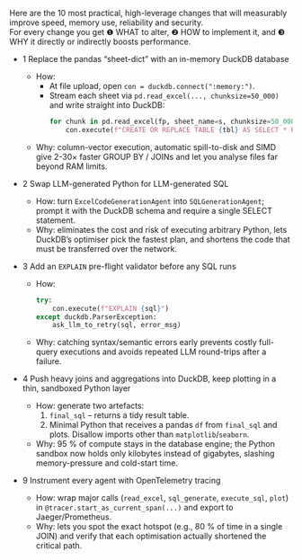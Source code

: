 Here are the 10 most practical, high-leverage changes that will measurably improve speed, memory use, reliability and security.  
For every change you get ❶ WHAT to alter, ❷ HOW to implement it, and ❸ WHY it directly or indirectly boosts performance.

- 1  Replace the pandas “sheet-dict” with an in-memory DuckDB database  
  - How:  
    - At file upload, open `con = duckdb.connect(":memory:")`.  
    - Stream each sheet via `pd.read_excel(..., chunksize=50_000)` and write straight into DuckDB:  
      ```python
      for chunk in pd.read_excel(fp, sheet_name=s, chunksize=50_000):
          con.execute(f"CREATE OR REPLACE TABLE {tbl} AS SELECT * FROM chunk") 
      ```  
  - Why: column-vector execution, automatic spill-to-disk and SIMD give 2-30× faster GROUP BY / JOINs and let you analyse files far beyond RAM limits.

- 2  Swap LLM-generated Python for LLM-generated SQL  
  - How: turn `ExcelCodeGenerationAgent` into `SQLGenerationAgent`; prompt it with the DuckDB schema and require a single SELECT statement.  
  - Why: eliminates the cost and risk of executing arbitrary Python, lets DuckDB’s optimiser pick the fastest plan, and shortens the code that must be transferred over the network.

- 3  Add an `EXPLAIN` pre-flight validator before any SQL runs  
  - How:  
    ```python
    try:
        con.execute(f"EXPLAIN {sql}")
    except duckdb.ParserException:
        ask_llm_to_retry(sql, error_msg)
    ```  
  - Why: catching syntax/semantic errors early prevents costly full-query executions and avoids repeated LLM round-trips after a failure.

- 4  Push heavy joins and aggregations into DuckDB, keep plotting in a thin, sandboxed Python layer  
  - How: generate two artefacts:  
    1. `final_sql` – returns a tidy result table.  
    2. Minimal Python that receives a pandas `df` from `final_sql` and plots. Disallow imports other than `matplotlib`/`seaborn`.  
  - Why: 95 % of compute stays in the database engine; the Python sandbox now holds only kilobytes instead of gigabytes, slashing memory-pressure and cold-start time.

 
- 9  Instrument every agent with OpenTelemetry tracing  
  - How: wrap major calls (`read_excel`, `sql_generate`, `execute_sql`, `plot`) in `@tracer.start_as_current_span(...)` and export to Jaeger/Prometheus.  
  - Why: lets you spot the exact hotspot (e.g., 80 % of time in a single JOIN) and verify that each optimisation actually shortened the critical path.

